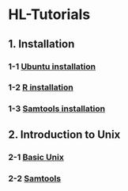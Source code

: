 # HL-Tutorials


## 1. Installation
### 1-1 [Ubuntu installation](https://github.com/hoonlecture/BTH5078-41/edit/main/tutorial/1-1_Ubuntu_installation.md)
### 1-2 [R installation](https://github.com/hoonlecture/BTH5078-41/blob/main/tutorial/1-2_R_installation_tutorial.md)
### 1-3 [Samtools installation](https://github.com/hoonlecture/BTH5078-41/blob/main/1-3_Samtools_Installation.md)


## 2. Introduction to Unix
### 2-1 [Basic Unix](https://github.com/hoonlecture/BTH5078-41/blob/main/tutorial/2-1_Introduction_to_UNIX.md)
### 2-2 [Samtools](https://github.com/hoonlecture/BTH5078-41/blob/main/tutorial/2-2_Samtools.md)

